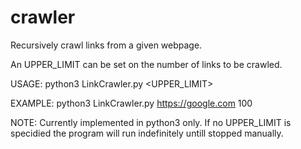 # crawler

Recursively crawl links from a given webpage.

An UPPER_LIMIT can be set on the number of links to be crawled.

USAGE:
python3 LinkCrawler.py <URL> <UPPER_LIMIT>

EXAMPLE:
python3 LinkCrawler.py https://google.com 100

NOTE:
Currently implemented in python3 only.
If no UPPER_LIMIT is specidied the program will run indefinitely untill stopped manually.
